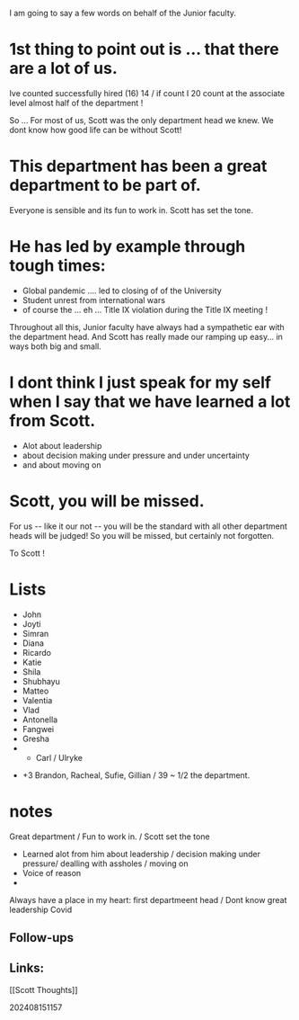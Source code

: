 
I am going to say a few words on behalf of the Junior faculty. 

# 1st thing to point out is ... that there are a lot of us. 
Ive counted successfully hired (16) 14 /  if count I 20 count at the associate level almost half of the department ! 

So ... For most of us, Scott was the only department head we knew. 
We dont know how good life can be without Scott! 

# This department has been a great department to be part of. 
Everyone is sensible and its fun to work in.
Scott has set the tone. 

# He has led by example through tough times:
- Global pandemic .... led to closing of of the University 
- Student unrest from international wars
- of course the ... eh ... Title IX violation during the Title IX meeting !

Throughout all this, Junior faculty have always had a sympathetic ear with the department head. 
And Scott has really made our ramping up easy...  in ways both big and small.

# I dont think I just speak for my self when I say that we have learned a lot from Scott.
- Alot about leadership
- about decision making under pressure and under uncertainty 
- and about moving on

# Scott, you will be missed.
For us -- like it our not -- you will be the standard with all other department heads will be judged!
So you will be missed, but certainly not forgotten. 

To Scott !


# Lists
- John 
- Joyti
- Simran
- Diana 
- Ricardo
- Katie
- Shila
- Shubhayu
- Matteo
- Valentia
- Vlad
- Antonella
- Fangwei
- Gresha
- + Carl / Ulryke 
+ +3 Brandon, Racheal,   Sufie, Gillian 
/ 39  ~ 1/2 the department.

# notes

Great department / Fun to work in. / Scott set the tone

- Learned alot from him about leadership / decision making under pressure/ dealling with assholes / moving on
- Voice of reason
- 

Always have a place in my heart: first departmeent head / 
Dont know
great leadership Covid 

## Follow-ups


## Links: 
[[Scott Thoughts]]




202408151157
